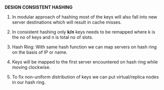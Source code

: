 **DESIGN CONSISTENT HASHING**

1. In modular approach of hashing most of the keys will also fall into new server destinations which will
result in cache misses.
   
2. In consistent hashing only **k/n** keys needs to be remapped where k is the no of keys and n is total 
no of slots.
   
3. Hash Ring: With same hash function we can map servers on hash ring on the basis of IP or name.

4. Keys will be mapped to the first server encountered on hash ring while moving clockwise.

5. To fix non-uniform distribution of keys we can put virtual/replica nodes in our hash ring.
